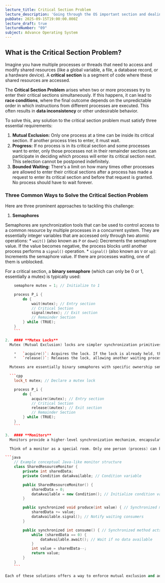 ```yaml
---
lecture_title: Critical Section Problem
lecture_description: 'Going through the OS important section and dealing with the processing. '
pubDate: 2025-09-15T19:00:00.000Z
lecture_draft: true
lectureNumber: "09"
subject: Advance Operating System
---
```


## What is the Critical Section Problem?

Imagine you have multiple processes or threads that need to access and modify shared resources (like a global variable, a file, a database record, or a hardware device). A **critical section** is a segment of code where these shared resources are accessed.

The **Critical Section Problem** arises when two or more processes try to enter their critical sections simultaneously. If this happens, it can lead to **race conditions**, where the final outcome depends on the unpredictable order in which instructions from different processes are executed. This often results in **data inconsistency** or other undesirable behavior.

To solve this, any solution to the critical section problem must satisfy three essential requirements:

1. **Mutual Exclusion:** Only one process at a time can be inside its critical section. If another process tries to enter, it must wait.
2. **Progress:** If no process is in its critical section and some processes want to enter, only those processes not in their remainder sections can participate in deciding which process will enter its critical section next. This selection cannot be postponed indefinitely.
3. **Bounded Waiting:** There's a limit on how many times other processes are allowed to enter their critical sections after a process has made a request to enter its critical section and before that request is granted. No process should have to wait forever.

### Three Common Ways to Solve the Critical Section Problem

Here are three prominent approaches to tackling this challenge:

1. **Semaphores**

Semaphores are synchronization tools that can be used to control access to a common resource by multiple processes in a concurrent system. They are essentially integer variables that are accessed only through two atomic operations:
\*   `wait()` (also known as `P` or `down`): Decrements the semaphore value. If the value becomes negative, the process blocks until another process performs a `signal()` operation.
\*   `signal()` (also known as `V` or `up`): Increments the semaphore value. If there are processes waiting, one of them is unblocked.

For a critical section, a **binary semaphore** (which can only be 0 or 1, essentially a mutex) is typically used:

````cpp
    semaphore mutex = 1; // Initialize to 1

    process P_i {
        do {
            wait(mutex); // Entry section
            // Critical Section
            signal(mutex); // Exit section
            // Remainder Section
        } while (TRUE);
    }
    ```

2.  #### **Mutex Locks**
  Mutex (Mutual Exclusion) locks are simpler synchronization primitives often used for protecting critical sections. A mutex is like a key: only one thread can hold the key at a time. A thread must acquire the lock before entering the critical section and release it upon exiting.

    *   `acquire()`: Acquires the lock. If the lock is already held, the process blocks until it becomes available.
    *   `release()`: Releases the lock, allowing another waiting process to acquire it.

  Mutexes are essentially binary semaphores with specific ownership semantics (only the thread that acquired the lock can release it).

  ```cpp
    lock_t mutex; // Declare a mutex lock

    process P_i {
        do {
            acquire(&mutex); // Entry section
            // Critical Section
            release(&mutex); // Exit section
            // Remainder Section
        } while (TRUE);
    }
    ```

3.  #### **Monitors**
  Monitors provide a higher-level synchronization mechanism, encapsulating shared data structures and the procedures that operate on them within a single module. Only one process can be active inside a monitor at any given time, ensuring mutual exclusion implicitly. Monitors often use **condition variables** to allow processes to wait for certain conditions to be met and signal other processes when those conditions change.

  Think of a monitor as a special room. Only one person (process) can be in the room at a time. If you need to wait for something specific (a condition), you can step into a waiting area inside the room (a condition variable) and let someone else enter the main room. When the condition you were waiting for is met, you get notified and can re-enter.

```java
    // Example conceptual Java-like monitor structure
    class SharedResourceMonitor {
        private int sharedData;
        private Condition dataAvailable; // Condition variable

        public SharedResourceMonitor() {
            sharedData = 0;
            dataAvailable = new Condition(); // Initialize condition variable
        }

        public synchronized void produce(int value) { // Synchronized method acts as monitor entry
            sharedData += value;
            dataAvailable.signal(); // Notify waiting consumers
        }

        public synchronized int consume() { // Synchronized method acts as monitor entry
            while (sharedData == 0) {
                dataAvailable.await(); // Wait if no data available
            }
            int value = sharedData--;
            return value;
        }
    }
    ```

Each of these solutions offers a way to enforce mutual exclusion and address the critical section problem, though they operate at different levels of abstraction and have varying complexities and performance characteristics.
````
